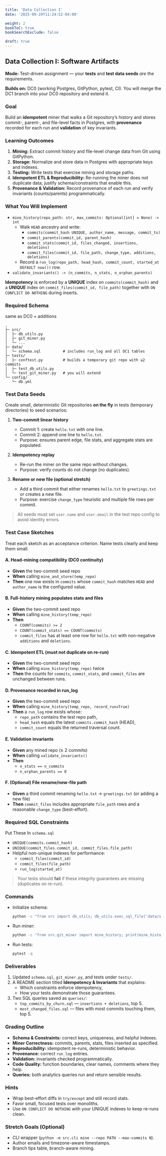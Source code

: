 ```yaml
---
title: 'Data Collection I'
date: '2025-09-29T11:24:52-04:00'

weight: 2
bookToC: true
bookSearchExclude: false

draft: true
---
```


## Data Collection I: Software Artifacts

**Mode:** Test-driven assignment — your **tests** and **test data seeds** *are* the requirements.

**Builds on:** DC0 (working Postgres, GitPython, pytest, CI). You will merge the DC1 branch into your DC0 repository and extend it.

### Goal

Build an **idempotent** miner that walks a Git repository’s history and stores commit-, parent-, and file-level facts in Postgres, with **provenance** recorded for each run and **validation** of key invariants.

### Learning Outcomes

1. **Mining:** Extract commit history and file-level change data from Git using GitPython.
2. **Storage:** Normalize and store data in Postgres with appropriate keys and indexes.
3. **Testing:** Write tests that exercise mining and storage paths.
4. **Idempotent ETL & Reproducibility:** Re-running the miner does not duplicate data; justify schema/constraints that enable this.
5. **Provenance & Validation:** Record provenance of each run and verify invariants (counts/parents) programmatically.

### What You Will Implement

- `mine_history(repo_path: str, max_commits: Optional[int] = None) -> int`
  - Walk `HEAD` ancestry and write:
    - `commits(commit_hash UNIQUE, author_name, message, commit_ts)`
    - `commit_parents(commit_id, parent_hash)`
    - `commit_stats(commit_id, files_changed, insertions, deletions)`
    - `commit_files(commit_id, file_path, change_type, additions, deletions)`
  - Record a `run_log(repo_path, head_hash, commit_count, started_at DEFAULT now())` row.
- `validate_invariants() -> (n_commits, n_stats, n_orphan_parents)`

**Idempotency** is enforced by a **UNIQUE** index on `commits(commit_hash)` and a **UNIQUE** index on `commit_files(commit_id, file_path)` together with `ON CONFLICT DO NOTHING` during inserts.

### Required Schema

same as DC0 + additions

```
.
├─ src/
│  ├─ db_utils.py
│  ├─ git_miner.py
│  └─ ...
├─ data/
│  └─ schema.sql          # includes run_log and all DC1 tables
├─ tests/
│  ├─ conftest.py         # builds a temporary git repo with ≥2 commits
│  ├─ test_db_utils.py
│  └─ test_git_miner.py   # you will extend
└─ config/
   └─ db.yml
```

### Test Data Seeds

Create small, deterministic Git repositories **on the fly** in tests (temporary directories) to seed scenarios:

1. **Two-commit linear history**
   - Commit 1: create `hello.txt` with one line.
   - Commit 2: append one line to `hello.txt`.
   - Purpose: ensures parent edge, file stats, and aggregate stats are populated.

2. **Idempotency replay**
   - Re-run the miner on the same repo without changes.
   - Purpose: verify counts do not change (no duplicates).

3. **Rename or new file (optional stretch)**
   - Add a third commit that either renames `hello.txt` to `greetings.txt` or creates a new file.
   - Purpose: exercise `change_type` heuristic and multiple file rows per commit.

> All seeds must set `user.name` and `user.email` in the test repo config to avoid identity errors.

### Test Case Sketches

Treat each sketch as an acceptance criterion. Name tests clearly and keep them small.

#### A. Head-mining compatibility (DC0 continuity)
- **Given** the two-commit seed repo
- **When** calling `mine_and_store(temp_repo)`
- **Then** one row exists in `commits` whose `commit_hash` matches `HEAD` and `author_name` is the configured value.

#### B. Full-history mining populates stats and files
- **Given** the two-commit seed repo
- **When** calling `mine_history(temp_repo)`
- **Then**
  - `COUNT(commits) >= 2`
  - `COUNT(commit_stats) == COUNT(commits)`
  - `commit_files` has at least one row for `hello.txt` with non-negative `additions` and `deletions`.

#### C. Idempotent ETL (must not duplicate on re-run)
- **Given** the two-commit seed repo
- **When** calling `mine_history(temp_repo)` twice
- **Then** the counts for `commits`, `commit_stats`, and `commit_files` are unchanged between runs.

#### D. Provenance recorded in run_log
- **Given** the two-commit seed repo
- **When** calling `mine_history(temp_repo, record_run=True)`
- **Then** a `run_log` row exists whose:
  - `repo_path` contains the test repo path,
  - `head_hash` equals the latest `commits.commit_hash` (HEAD),
  - `commit_count` equals the returned traversal count.

#### E. Validation invariants
- **Given** any mined repo (≥ 2 commits)
- **When** calling `validate_invariants()`
- **Then**
  - `n_stats == n_commits`
  - `n_orphan_parents == 0`

#### F. (Optional) File rename/new-file path
- **Given** a third commit renaming `hello.txt` → `greetings.txt` (or adding a new file)
- **Then** `commit_files` includes appropriate `file_path` rows and a reasonable `change_type` (best-effort).

### Required SQL Constraints

Put These In `schema.sql`

- `UNIQUE(commits.commit_hash)`
- `UNIQUE(commit_files.commit_id, commit_files.file_path)`
- Helpful non-unique indexes for performance:
  - `commit_files(commit_id)`
  - `commit_files(file_path)`
  - `run_log(started_at)`

> Your tests should **fail** if these integrity guarantees are missing (duplicates on re-run).

### Commands

- Initialize schema:
  ```bash
  python -c "from src import db_utils; db_utils.exec_sql_file('data/schema.sql')"
  ```
- Run miner:
  ```bash
  python -c "from src.git_miner import mine_history; print(mine_history('.'))"
  ```
- Run tests:
  ```bash
  pytest -q
  ```

### Deliverables

1. Updated `schema.sql`, `git_miner.py`, and tests under `tests/`.
2. A README section titled **Idempotency & Invariants** that explains:
   - Which constraints enforce idempotency,
   - How your tests demonstrate those guarantees.
3. Two SQL queries saved as `queries/`:
   - `top_commits_by_churn.sql` — `insertions + deletions`, top 5.
   - `most_changed_files.sql` — files with most commits touching them, top 5.

### Grading Outline

- **Schema & Constraints:** correct keys, uniqueness, and helpful indexes.
- **Miner Correctness:** commits, parents, stats, files inserted as specified.
- **Reproducibility:** idempotent re-runs, deterministic behavior.
- **Provenance:** correct `run_log` entries.
- **Validation:** invariants checked programmatically.
- **Code Quality:** function boundaries, clear names, comments where they help.
- **Queries:** both analytics queries run and return sensible results.

### Hints

- Wrap best-effort diffs in `try/except` and still record stats.
- Favor small, focused tests over monoliths.
- Use `ON CONFLICT DO NOTHING` with your UNIQUE indexes to keep re-runs clean.

### Stretch Goals (Optional)

- CLI wrapper (`python -m src.cli mine --repo PATH --max-commits N`).
- Author emails and timezone-aware timestamps.
- Branch tips table, branch-aware mining.
